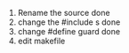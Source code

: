 1. Rename the source		done
2. change the #include s	done
3. change #define guard		done
4. edit makefile
